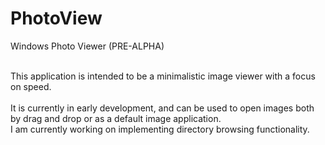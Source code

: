 PhotoView
=========
Windows Photo Viewer (PRE-ALPHA)<br><br>

This application is intended to be a minimalistic image viewer with a focus on speed.<br><br>
It is currently in early development, and can be used to open images both by drag and drop or as a default image application.<br>
I am currently working on implementing directory browsing functionality.
